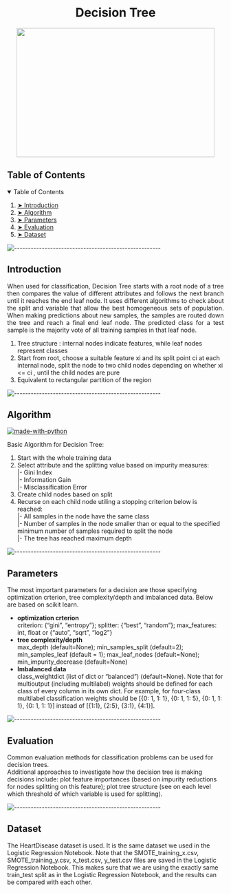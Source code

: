 <h1 align="center"> Decision Tree </h1>  

<p align="center">
  <img width="460" height="300" src="https://github.com/minxuanluo/INDE577/blob/main/Classification/images/dt.png">
</p>

<!-- TABLE OF CONTENTS -->
<h2 id="table-of-contents"> Table of Contents</h2>

<details open="open">
  <summary>Table of Contents</summary>
  <ol>
    <li><a href="#Introduction"> ➤ Introduction</a></li>
    <li><a href="#Algorithm"> ➤ Algorithm</a></li>
    <li><a href="#Parameters"> ➤ Parameters</a></li>
    <li><a href="#Evaluation"> ➤ Evaluation</a></li>
    <li><a href="#Dataset"> ➤ Dataset</a></li>
  </ol>
</details>

![-----------------------------------------------------](https://raw.githubusercontent.com/andreasbm/readme/master/assets/lines/rainbow.png)

<!-- Introduction -->
<h2 id="Introduction"> Introduction</h2>

<p align="justify"> 
  When used for classification, Decision Tree starts with a root node of a tree then compares the value of different attributes and follows the next branch until it reaches the end leaf node. It uses different algorithms to check about the split and variable that allow the best homogeneous sets of population. When making predictions about new samples, the samples are routed down the tree and reach a final end leaf node. The predicted class for a test sample is the majority vote of all training samples in that leaf node.
  <ol> 
  <li> Tree structure : internal nodes indicate features, while leaf nodes represent classes
  <li> Start from root, choose a suitable feature xi and its split point ci at each internal node, split the node to two child nodes depending on whether xi <= ci , until the child nodes are pure
  <li>  Equivalent to rectangular partition of the region

</ol>
</p>

![-----------------------------------------------------](https://raw.githubusercontent.com/andreasbm/readme/master/assets/lines/rainbow.png)

<!-- Algorithm -->
<h2 id="Algorithm"> Algorithm</h2>

[![made-with-python](https://img.shields.io/badge/Made%20with-Python-1f425f.svg)](https://www.python.org/) <br>

<!--This project is written in Python programming language. <br>-->

<p align="justify"> 
  Basic Algorithm for Decision Tree:
  <ol> 
  <li> Start with the whole training data
  <li> Select attribute and the splitting value based on impurity measures:
    <br />
   |- Gini Index
    <br />
   |- Information Gain
    <br />
   |- Misclassification Error
  <li> Create child nodes based on split
  <li> Recurse on each child node utiling a stopping criterion below is reached:
    <br />
   |- All samples in the node have the same class
    <br />
   |- Number of samples in the node smaller than or equal to the specified minimum number of samples required to split the node
    <br />
   |- The tree has reached maximum depth
   
</ol>
</p>

![-----------------------------------------------------](https://raw.githubusercontent.com/andreasbm/readme/master/assets/lines/rainbow.png)

<!-- Parameters -->
<h2 id="Parameters"> Parameters</h2>
<p align="center">
</p>

<p> 
  The most important parameters for a decision are those specifying optimization crterion, tree complexity/depth and imbalanced data. Below are based on scikit learn.
  <ul>
    <li><b>optimization crterion</b></li> 
criterion: {“gini”, “entropy”}; splitter: {“best”, “random”}; max_features: int, float or {“auto”, “sqrt”, “log2”}
    <li><b>tree complexity/depth</b></li> 
    max_depth (default=None); min_samples_split (default=2); min_samples_leaf (default = 1); max_leaf_nodes (default=None); min_impurity_decrease (default=None)
    <li><b>Imbalanced data</b></li> 
class_weightdict (list of dict or “balanced”) (default=None). Note that for multioutput (including multilabel) weights should be defined for each class of every column in its own dict. For example, for four-class multilabel classification weights should be [{0: 1, 1: 1}, {0: 1, 1: 5}, {0: 1, 1: 1}, {0: 1, 1: 1}] instead of [{1:1}, {2:5}, {3:1}, {4:1}].
    <br />


  </ul>
</p>



![-----------------------------------------------------](https://raw.githubusercontent.com/andreasbm/readme/master/assets/lines/rainbow.png)


<!-- Evaluation -->
<h2 id="Evaluation"> Evaluation</h2>

<p align="center">
</p>

<p> 
Common evaluation methods for classification problems can be used for decision trees.
<br />
Additional approaches to investigate how the decision tree is making decisions include: plot feature importances (based on impurity reductions for nodes splitting on this feature); plot tree structure (see on each level which threshold of which variable is used for splitting).
</p>

![-----------------------------------------------------](https://raw.githubusercontent.com/andreasbm/readme/master/assets/lines/rainbow.png)

<h2 id="Dataset"> Dataset</h2>
The HeartDisease dataset is used. It is the same dataset we used in the Logistic Regression Notebook. Note that the SMOTE_training_x.csv, SMOTE_training_y.csv, x_test.csv, y_test.csv files are saved in the Logistic Regression Notebook.
This makes sure that we are using the exactly same train_test split as in the Logistic Regression Notebook, and the results can be compared with each other.

